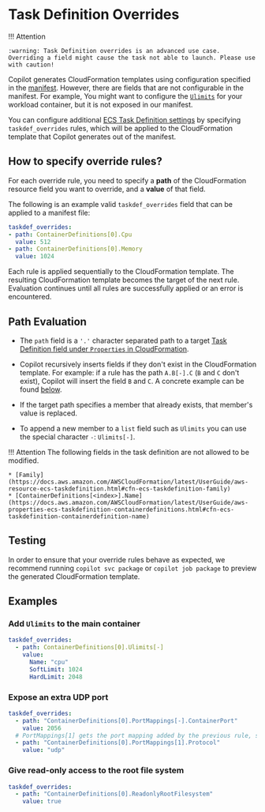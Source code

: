 # Task Definition Overrides

!!! Attention

    :warning: Task Definition overrides is an advanced use case. Overriding a field might cause the task not able to launch. Please use with caution!

Copilot generates CloudFormation templates using configuration specified in the [manifest](../../manifest/overview.en.md). However, there are fields that are not configurable in the manifest. For example, You might want to configure the [`Ulimits`](https://docs.aws.amazon.com/AWSCloudFormation/latest/UserGuide/aws-properties-ecs-taskdefinition-containerdefinitions.html#cfn-ecs-taskdefinition-containerdefinition-ulimits) for your workload container, but it is not exposed in our manifest.

You can configure additional [ECS Task Definition settings](https://docs.aws.amazon.com/AWSCloudFormation/latest/UserGuide/aws-resource-ecs-taskdefinition.html) by specifying `taskdef_overrides` rules, which will be applied to the CloudFormation template that Copilot generates out of the manifest.

## How to specify override rules?
For each override rule, you need to specify a **path** of the CloudFormation resource field you want to override, and a **value** of that field.

The following is an example valid `taskdef_overrides` field that can be applied to a manifest file:

``` yaml
taskdef_overrides:
- path: ContainerDefinitions[0].Cpu
  value: 512
- path: ContainerDefinitions[0].Memory
  value: 1024
```

Each rule is applied sequentially to the CloudFormation template. The resulting CloudFormation template becomes the target of the next rule. Evaluation continues until all rules are successfully applied or an error is encountered.

## Path Evaluation

- The `path` field is a `'.'` character separated path to a target [Task Definition field under `Properties` in CloudFormation](https://docs.aws.amazon.com/AWSCloudFormation/latest/UserGuide/aws-resource-ecs-taskdefinition.html).

- Copilot recursively inserts fields if they don't exist in the CloudFormation template. For example: if a rule has the path `A.B[-].C` (`B` and `C` don't exist), Copilot will insert the field `B` and `C`. A concrete example can be found [below](#add-ulimits-to-the-main-container).

- If the target path specifies a member that already exists, that member's value is replaced.

- To append a new member to a `list` field such as `Ulimits` you can use the special character `-`: `Ulimits[-]`.

!!! Attention
The following fields in the task definition are not allowed to be modified.

    * [Family](https://docs.aws.amazon.com/AWSCloudFormation/latest/UserGuide/aws-resource-ecs-taskdefinition.html#cfn-ecs-taskdefinition-family)
    * [ContainerDefinitions[<index>].Name](https://docs.aws.amazon.com/AWSCloudFormation/latest/UserGuide/aws-properties-ecs-taskdefinition-containerdefinitions.html#cfn-ecs-taskdefinition-containerdefinition-name)

## Testing

In order to ensure that your override rules behave as expected, we recommend running `copilot svc package` or `copilot job package` to preview the generated CloudFormation template.

## Examples

### Add `Ulimits` to the main container

``` yaml
taskdef_overrides:
  - path: ContainerDefinitions[0].Ulimits[-]
    value:
      Name: "cpu"
      SoftLimit: 1024
      HardLimit: 2048
```

### Expose an extra UDP port

``` yaml
taskdef_overrides:
  - path: "ContainerDefinitions[0].PortMappings[-].ContainerPort"
    value: 2056
  # PortMappings[1] gets the port mapping added by the previous rule, since by default Copilot creates a port mapping.
  - path: "ContainerDefinitions[0].PortMappings[1].Protocol"
    value: "udp"
```

### Give read-only access to the root file system

``` yaml
taskdef_overrides:
  - path: "ContainerDefinitions[0].ReadonlyRootFilesystem"
    value: true
```
